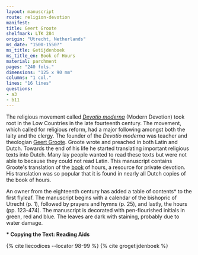 ```yaml
---
layout: manuscript
route: religion-devotion
manifest: 
title: Geert Groote
shelfmark: LTK 284
origin: "Utrecht, Netherlands"
ms_date: "1500-1550?"
ms_title: Getijdenboek
ms_title_en: Book of Hours
material: parchment
pages: "240 fols."
dimensions: "125 x 90 mm"
columns: "1 col."
lines: "16 lines"
questions:
- a3
- b11
---
```


The religious movement called *[Devotio moderna](https://en.wikipedia.org/wiki/Devotio_Moderna)* (Modern
Devotion) took root in the Low Countries in the late fourteenth century.
The movement, which called for religious reform, had a major following
amongst both the laity and the clergy. The founder of the *Devotio moderna* was teacher and theologian [Geert
Groote](https://en.wikipedia.org/wiki/Geert_Groote). Groote wrote and
preached in both Latin and Dutch. Towards the end of his life he started
translating important religious texts into Dutch. Many lay people wanted
to read these texts but were not able to because they could not read
Latin. This manuscript contains Groote's translation of the
[book](https://en.wikipedia.org/wiki/Book_of_hours) of hours, a resource
for private devotion. His translation was so popular that it is found in
nearly all Dutch copies of the book of hours.

An owner from the eighteenth century has added a table of contents\* to
the first flyleaf. The manuscript begins with a calendar of the
bishopric of Utrecht (p. 1), followed by prayers and hymns (p. 25), and
lastly, the hours (pp. 123-474). The manuscript is decorated with
pen-flourished initials in green, red and blue. The leaves are dark with
staining, probably due to water damage.

**\* Copying the Text: Reading Aids**

{% cite liecodices --locator 98-99 %}
{% cite grogetijdenboek %}